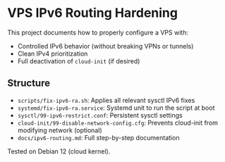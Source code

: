# VPS IPv6 Routing Hardening

This project documents how to properly configure a VPS with:
- Controlled IPv6 behavior (without breaking VPNs or tunnels)
- Clean IPv4 prioritization
- Full deactivation of `cloud-init` (if desired)

## Structure

- `scripts/fix-ipv6-ra.sh`: Applies all relevant sysctl IPv6 fixes
- `systemd/fix-ipv6-ra.service`: Systemd unit to run the script at boot
- `sysctl/99-ipv6-restrict.conf`: Persistent sysctl settings
- `cloud-init/99-disable-network-config.cfg`: Prevents cloud-init from modifying network (optional)
- `docs/ipv6-routing.md`: Full step-by-step documentation

Tested on Debian 12 (cloud kernel).

